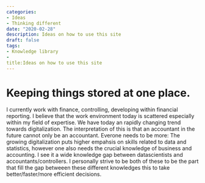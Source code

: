 ```yaml
---
categories:
- Ideas
- Thinking different
date: "2020-02-28"
description: Ideas on how to use this site 
draft: false
tags:
- Knowledge library
- 
title:Ideas on how to use this site 
---
```


# Keeping things stored at one place.

I currently work with finance, controlling, developing within financial reporting. I believe that the work environment today is scattered especially within my field of expertise. We have today an rapidly changing trend towards digitalization. The interpretation of this is that an accountant in the future cannot only be an accountant. Everone needs to be more: The growing digitalization puts higher empahsis on skills related to data and statistics, however one also needs the crucial knowledge of business and accounting. I see it a wide knowledge gap between datascientists and accountants/controllers. I personally strive to be both of these to be the part that fill the gap betweeen these different knowledges this to take better/faster/more efficient decisions. 